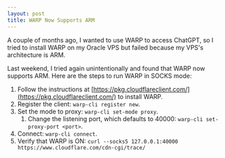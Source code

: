 ```yaml
---
layout: post
title: WARP Now Supports ARM
---
```

A couple of months ago, I wanted to use WARP to access ChatGPT, so I tried to install WARP on my Oracle VPS but failed because my VPS's architecture is ARM.

Last weekend, I tried again unintentionally and found that WARP now supports ARM. Here are the steps to run WARP in SOCKS mode:

1. Follow the instructions at [https://pkg.cloudflareclient.com/](https://pkg.cloudflareclient.com/) to install WARP.
2. Register the client: `warp-cli register new`.
3. Set the mode to proxy: `warp-cli set-mode proxy`.
   1. Change the listening port, which defaults to 40000: `warp-cli set-proxy-port <port>`.
4. Connect: `warp-cli connect`.
5. Verify that WARP is ON: `curl --socks5 127.0.0.1:40000 https://www.cloudflare.com/cdn-cgi/trace/`

